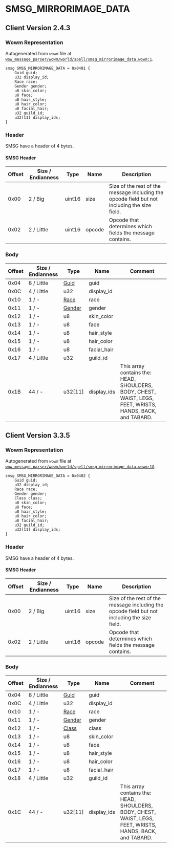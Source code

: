 # SMSG_MIRRORIMAGE_DATA

## Client Version 2.4.3

### Wowm Representation

Autogenerated from `wowm` file at [`wow_message_parser/wowm/world/spell/smsg_mirrorimage_data.wowm:1`](https://github.com/gtker/wow_messages/tree/main/wow_message_parser/wowm/world/spell/smsg_mirrorimage_data.wowm#L1).
```rust,ignore
smsg SMSG_MIRRORIMAGE_DATA = 0x0401 {
    Guid guid;
    u32 display_id;
    Race race;
    Gender gender;
    u8 skin_color;
    u8 face;
    u8 hair_style;
    u8 hair_color;
    u8 facial_hair;
    u32 guild_id;
    u32[11] display_ids;
}
```
### Header

SMSG have a header of 4 bytes.

#### SMSG Header

| Offset | Size / Endianness | Type   | Name   | Description |
| ------ | ----------------- | ------ | ------ | ----------- |
| 0x00   | 2 / Big           | uint16 | size   | Size of the rest of the message including the opcode field but not including the size field.|
| 0x02   | 2 / Little        | uint16 | opcode | Opcode that determines which fields the message contains.|

### Body

| Offset | Size / Endianness | Type | Name | Comment |
| ------ | ----------------- | ---- | ---- | ------- |
| 0x04 | 8 / Little | [Guid](../types/packed-guid.md) | guid |  |
| 0x0C | 4 / Little | u32 | display_id |  |
| 0x10 | 1 / - | [Race](race.md) | race |  |
| 0x11 | 1 / - | [Gender](gender.md) | gender |  |
| 0x12 | 1 / - | u8 | skin_color |  |
| 0x13 | 1 / - | u8 | face |  |
| 0x14 | 1 / - | u8 | hair_style |  |
| 0x15 | 1 / - | u8 | hair_color |  |
| 0x16 | 1 / - | u8 | facial_hair |  |
| 0x17 | 4 / Little | u32 | guild_id |  |
| 0x1B | 44 / - | u32[11] | display_ids | This array contains the: HEAD, SHOULDERS, BODY, CHEST, WAIST, LEGS, FEET, WRISTS, HANDS, BACK, and TABARD. |

## Client Version 3.3.5

### Wowm Representation

Autogenerated from `wowm` file at [`wow_message_parser/wowm/world/spell/smsg_mirrorimage_data.wowm:18`](https://github.com/gtker/wow_messages/tree/main/wow_message_parser/wowm/world/spell/smsg_mirrorimage_data.wowm#L18).
```rust,ignore
smsg SMSG_MIRRORIMAGE_DATA = 0x0402 {
    Guid guid;
    u32 display_id;
    Race race;
    Gender gender;
    Class class;
    u8 skin_color;
    u8 face;
    u8 hair_style;
    u8 hair_color;
    u8 facial_hair;
    u32 guild_id;
    u32[11] display_ids;
}
```
### Header

SMSG have a header of 4 bytes.

#### SMSG Header

| Offset | Size / Endianness | Type   | Name   | Description |
| ------ | ----------------- | ------ | ------ | ----------- |
| 0x00   | 2 / Big           | uint16 | size   | Size of the rest of the message including the opcode field but not including the size field.|
| 0x02   | 2 / Little        | uint16 | opcode | Opcode that determines which fields the message contains.|

### Body

| Offset | Size / Endianness | Type | Name | Comment |
| ------ | ----------------- | ---- | ---- | ------- |
| 0x04 | 8 / Little | [Guid](../types/packed-guid.md) | guid |  |
| 0x0C | 4 / Little | u32 | display_id |  |
| 0x10 | 1 / - | [Race](race.md) | race |  |
| 0x11 | 1 / - | [Gender](gender.md) | gender |  |
| 0x12 | 1 / - | [Class](class.md) | class |  |
| 0x13 | 1 / - | u8 | skin_color |  |
| 0x14 | 1 / - | u8 | face |  |
| 0x15 | 1 / - | u8 | hair_style |  |
| 0x16 | 1 / - | u8 | hair_color |  |
| 0x17 | 1 / - | u8 | facial_hair |  |
| 0x18 | 4 / Little | u32 | guild_id |  |
| 0x1C | 44 / - | u32[11] | display_ids | This array contains the: HEAD, SHOULDERS, BODY, CHEST, WAIST, LEGS, FEET, WRISTS, HANDS, BACK, and TABARD. |

